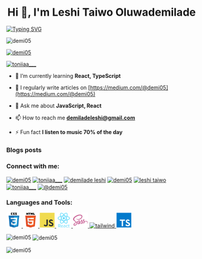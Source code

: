 <h1 align="center">Hi 👋, I'm Leshi Taiwo Oluwademilade</h1>
<a href="https://git.io/typing-svg"><img src="https://readme-typing-svg.demolab.com?font=Fira+Code&size=30&pause=1000&width=435&lines=Frontend+Developer" alt="Typing SVG" /></a>

<p align="left"> <img src="https://komarev.com/ghpvc/?username=demi05&label=Profile%20views&color=0e75b6&style=flat" alt="demi05" /> </p>

<p align="left"> <a href="https://github.com/ryo-ma/github-profile-trophy"><img src="https://github-profile-trophy.vercel.app/?username=demi05" alt="demi05" /></a> </p>

<p align="left"> <a href="https://twitter.com/toniiaa___" target="blank"><img src="https://img.shields.io/twitter/follow/toniiaa___?logo=twitter&style=for-the-badge" alt="toniiaa___" /></a> </p>

- 🌱 I’m currently learning **React, TypeScript**

- 📝 I regularly write articles on [https://medium.com/@demi05](https://medium.com/@demi05)

- 💬 Ask me about **JavaScript, React**

- 📫 How to reach me **demiladeleshi@gmail.com**

- ⚡ Fun fact **I listen to music 70% of the day**

### Blogs posts
<!-- BLOG-POST-LIST:START -->
<!-- BLOG-POST-LIST:END -->

<h3 align="left">Connect with me:</h3>
<p align="left">
<a href="https://codepen.io/demi05" target="blank"><img align="center" src="https://raw.githubusercontent.com/rahuldkjain/github-profile-readme-generator/master/src/images/icons/Social/codepen.svg" alt="demi05" height="30" width="40" /></a>
<a href="https://twitter.com/toniiaa___" target="blank"><img align="center" src="https://raw.githubusercontent.com/rahuldkjain/github-profile-readme-generator/master/src/images/icons/Social/twitter.svg" alt="toniiaa___" height="30" width="40" /></a>
<a href="https://linkedin.com/in/demilade leshi" target="blank"><img align="center" src="https://raw.githubusercontent.com/rahuldkjain/github-profile-readme-generator/master/src/images/icons/Social/linked-in-alt.svg" alt="demilade leshi" height="30" width="40" /></a>
<a href="https://codesandbox.com/demi05" target="blank"><img align="center" src="https://raw.githubusercontent.com/rahuldkjain/github-profile-readme-generator/master/src/images/icons/Social/codesandbox.svg" alt="demi05" height="30" width="40" /></a>
<a href="https://fb.com/leshi taiwo" target="blank"><img align="center" src="https://raw.githubusercontent.com/rahuldkjain/github-profile-readme-generator/master/src/images/icons/Social/facebook.svg" alt="leshi taiwo" height="30" width="40" /></a>
<a href="https://instagram.com/toniiaa___" target="blank"><img align="center" src="https://raw.githubusercontent.com/rahuldkjain/github-profile-readme-generator/master/src/images/icons/Social/instagram.svg" alt="toniiaa___" height="30" width="40" /></a>
<a href="https://medium.com/@demi05" target="blank"><img align="center" src="https://raw.githubusercontent.com/rahuldkjain/github-profile-readme-generator/master/src/images/icons/Social/medium.svg" alt="@demi05" height="30" width="40" /></a>
</p>

<h3 align="left">Languages and Tools:</h3>
<p align="left"> <a href="https://www.w3schools.com/css/" target="_blank" rel="noreferrer"> <img src="https://raw.githubusercontent.com/devicons/devicon/master/icons/css3/css3-original-wordmark.svg" alt="css3" width="40" height="40"/> </a> <a href="https://www.w3.org/html/" target="_blank" rel="noreferrer"> <img src="https://raw.githubusercontent.com/devicons/devicon/master/icons/html5/html5-original-wordmark.svg" alt="html5" width="40" height="40"/> </a> <a href="https://developer.mozilla.org/en-US/docs/Web/JavaScript" target="_blank" rel="noreferrer"> <img src="https://raw.githubusercontent.com/devicons/devicon/master/icons/javascript/javascript-original.svg" alt="javascript" width="40" height="40"/> </a> <a href="https://reactjs.org/" target="_blank" rel="noreferrer"> <img src="https://raw.githubusercontent.com/devicons/devicon/master/icons/react/react-original-wordmark.svg" alt="react" width="40" height="40"/> </a> <a href="https://sass-lang.com" target="_blank" rel="noreferrer"> <img src="https://raw.githubusercontent.com/devicons/devicon/master/icons/sass/sass-original.svg" alt="sass" width="40" height="40"/> </a> <a href="https://tailwindcss.com/" target="_blank" rel="noreferrer"> <img src="https://www.vectorlogo.zone/logos/tailwindcss/tailwindcss-icon.svg" alt="tailwind" width="40" height="40"/> </a> <a href="https://www.typescriptlang.org/" target="_blank" rel="noreferrer"> <img src="https://raw.githubusercontent.com/devicons/devicon/master/icons/typescript/typescript-original.svg" alt="typescript" width="40" height="40"/> </a> </p>

<p><img align="left" src="https://github-readme-stats.vercel.app/api/top-langs?username=demi05&show_icons=true&locale=en&layout=compact" alt="demi05" /></p>

<p>&nbsp;<img align="center" src="https://github-readme-stats.vercel.app/api?username=demi05&show_icons=true&locale=en" alt="demi05" /></p>

<p><img align="center" src="https://github-readme-streak-stats.herokuapp.com/?user=demi05&" alt="demi05" /></p>
